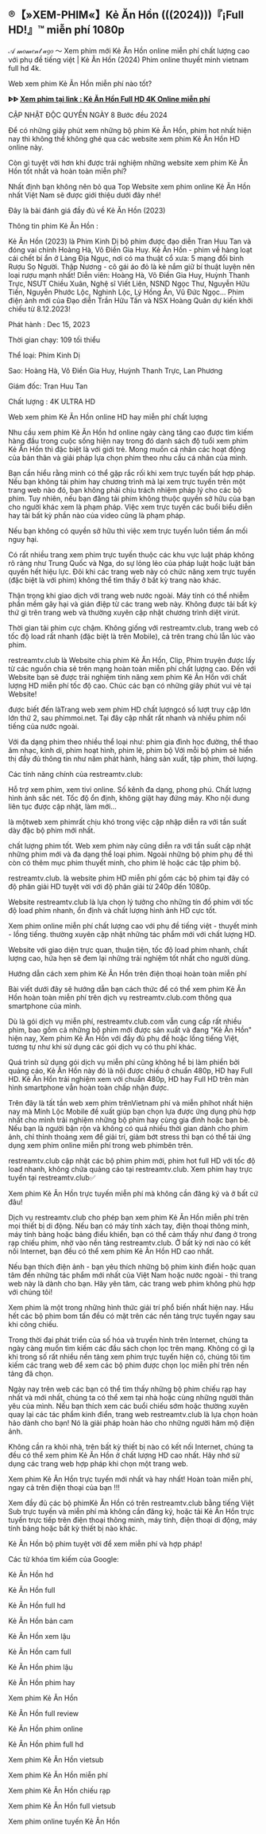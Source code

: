 ## ®【»XEM-PHIM«】Kẻ Ăn Hồn (((2024)))『¡Full HD!』™ miễn phí 1080p

𝒜 𝓂𝑜𝓂𝑒𝓃𝓉 𝒶𝑔𝑜 ～ Xem phim mới Kẻ Ăn Hồn online miễn phí chất lượng cao với phụ đề tiếng việt | Kẻ Ăn Hồn (2024) Phim online thuyết minh vietnam full hd 4k.

Web xem phim Kẻ Ăn Hồn miễn phí nào tốt?

**ᐈᐈ [Xem phim tại link : Kẻ Ăn Hồn Full HD 4K Online miễn phí](https://restreamtv.club/vi/1202618/the-soul-reaper.html)**

CẬP NHẬT ĐỘC QUYỀN NGÀY 8 Bước đều 2024

Để có những giây phút xem những bộ phim Kẻ Ăn Hồn, phim hot nhất hiện nay thì không thể không ghé qua các website xem phim Kẻ Ăn Hồn HD online này.

Còn gì tuyệt vời hơn khi được trải nghiệm những website xem phim Kẻ Ăn Hồn tốt nhất và hoàn toàn miễn phí?

Nhất định bạn không nên bỏ qua Top Website xem phim online Kẻ Ăn Hồn nhất Việt Nam sẽ được giới thiệu dưới đây nhé!

Đây là bài đánh giá đầy đủ về Kẻ Ăn Hồn (2023)

Thông tin phim Kẻ Ăn Hồn :

Kẻ Ăn Hồn (2023) là  Phim Kinh Dị bộ phim được đạo diễn  Tran Huu Tan và đóng vai chính  Hoàng Hà, Võ Điền Gia Huy. Kẻ Ăn Hồn - phim về hàng loạt cái chết bí ẩn ở Làng Địa Ngục, nơi có ma thuật cổ xưa: 5 mạng đổi bình Rượu Sọ Người. Thập Nương - cô gái áo đỏ là kẻ nắm giữ bí thuật luyện nên loại rượu mạnh nhất! Diễn viên: Hoàng Hà, Võ Điền Gia Huy, Huỳnh Thanh Trực, NSƯT Chiều Xuân, Nghệ sĩ Viết Liên, NSND Ngọc Thư, Nguyễn Hữu Tiến, Nguyễn Phước Lộc, Nghinh Lộc, Lý Hồng Ân, Vũ Đức Ngọc… Phim điện ảnh mới của Đạo diễn Trần Hữu Tấn và NSX Hoàng Quân dự kiến khởi chiếu từ 8.12.2023!

Phát hành : Dec 15, 2023

Thời gian chạy:  109 tối thiểu

Thể loại: Phim Kinh Dị

Sao: Hoàng Hà, Võ Điền Gia Huy, Huỳnh Thanh Trực, Lan Phương

Giám đốc: Tran Huu Tan

Chất lượng : 4K ULTRA HD

Web xem phim Kẻ Ăn Hồn online HD hay miễn phí chất lượng

Nhu cầu xem phim Kẻ Ăn Hồn hd online ngày càng tăng cao được tìm kiếm hàng đầu trong cuộc sống hiện nay trong đó danh sách độ tuổi xem phim Kẻ Ăn Hồn thì đặc biệt là với giới trẻ. Mong muốn cá nhân các hoạt động của bản thân và giải pháp lựa chọn phim theo nhu cầu cá nhân của mình.

Bạn cần hiểu rằng mình có thể gặp rắc rối khi xem trực tuyến bất hợp pháp. Nếu bạn không tải phim hay chương trình mà lại xem trực tuyến trên một trang web nào đó, bạn không phải chịu trách nhiệm pháp lý cho các bộ phim. Tuy nhiên, nếu bạn đăng tải phim không thuộc quyền sở hữu của bạn cho người khác xem là phạm pháp. Việc xem trực tuyến các buổi biểu diễn hay tải bất kỳ phần nào của video cũng là phạm pháp.

Nếu bạn không có quyền sở hữu thì việc xem trực tuyến luôn tiềm ẩn mối nguy hại.

Có rất nhiều trang xem phim trực tuyến thuộc các khu vực luật pháp không rõ ràng như Trung Quốc và Nga, do sự lỏng lẻo của pháp luật hoặc luật bản quyền hết hiệu lực. Đôi khi các trang web này có chức năng xem trực tuyến (đặc biệt là với phim) không thể tìm thấy ở bất kỳ trang nào khác.

Thận trọng khi giao dịch với trang web nước ngoài. Máy tính có thể nhiễm phần mềm gây hại và gián điệp từ các trang web này. Không được tải bất kỳ thứ gì trên trang web và thường xuyên cập nhật chương trình diệt virút.

Thời gian tải phim cực chậm. Không giống với restreamtv.club, trang web có tốc độ load rất nhanh (đặc biệt là trên Mobile), cả trên trang chủ lẫn lúc vào phim.

restreamtv.club là Website chia phim Kẻ Ăn Hồn, Clip, Phim truyện được lấy từ các nguồn chia sẻ trên mạng hoàn toàn miễn phí chất lượng cao. Đến với Website bạn sẽ được trải nghiệm tính năng xem phim Kẻ Ăn Hồn với chất lượng HD miễn phí tốc độ cao. Chúc các bạn có những giây phút vui vẻ tại Website!

được biết đến làTrang web xem phim HD chất lượngcó số lượt truy cập lớn lớn thứ 2, sau phimmoi.net. Tại đây cập nhất rất nhanh và nhiều phim nổi tiếng của nước ngoài.

Với đa dạng phim theo nhiều thể loại như: phim gia đình học đường, thể thao âm nhạc, kinh di, phim hoạt hình, phim lẻ, phim bộ Với mỗi bộ phim sẽ hiển thị đầy đủ thông tin như năm phát hành, hãng sản xuất, tập phim, thời lượng.

Các tính năng chính của restreamtv.club:

Hỗ trợ xem phim, xem tivi online.
Số kênh đa dạng, phong phú.
Chất lượng hình ảnh sắc nét.
Tốc độ ổn định, không giật hay đứng máy.
Kho nội dung liên tục được cập nhật, làm mới...

là mộtweb xem phimrất chịu khó trong việc cập nhập diễn ra với tần suất dày đặc bộ phim mới nhất.

chất lượng phim tốt. Web xem phim này cũng diễn ra với tần suất cập nhật những phim mới và đa dạng thể loại phim. Ngoài những bộ phim phụ đề thì còn có thêm mục phim thuyết minh, cho phim lẻ hoặc các tập phim bộ.

restreamtv.club. là website phim HD miễn phí gồm các bộ phim tại đây có độ phân giải HD tuyệt vời với độ phân giải từ 240p đến 1080p.

Website restreamtv.club là lựa chọn lý tưởng cho những tín đồ phim với tốc độ load phim nhanh, ổn định và chất lượng hình ảnh HD cực tốt.

Xem phim online miễn phí chất lượng cao với phụ đề tiếng việt - thuyết minh - lồng tiếng. thường xuyên cập nhật những tác phẩm mới với chất lượng HD.

Website với giao diện trực quan, thuận tiện, tốc độ load phim nhanh, chất lượng cao, hứa hẹn sẽ đem lại những trải nghiệm tốt nhất cho người dùng.

Hướng dẫn cách xem phim Kẻ Ăn Hồn trên điện thoại hoàn toàn miễn phí

Bài viết dưới đây sẽ hướng dẫn bạn cách thức để có thể xem phim Kẻ Ăn Hồn hoàn toàn miễn phí trên dịch vụ restreamtv.club.com thông qua smartphone của mình.

Dù là gói dịch vụ miễn phí, restreamtv.club.com vẫn cung cấp rất nhiều phim, bao gồm cả những bộ phim mới được sản xuất và đang "Kẻ Ăn Hồn" hiện nay, Xem phim Kẻ Ăn Hồn với đầy đủ phụ đề hoặc lồng tiếng Việt, tương tự như khi sử dụng các gói dịch vụ có thu phí khác.

Quá trình sử dụng gói dịch vụ miễn phí cũng không hề bị làm phiền bởi quảng cáo, Kẻ Ăn Hồn này đó là nội được chiếu ở chuẩn 480p, HD hay Full HD. Kẻ Ăn Hồn trải nghiệm xem với chuẩn 480p, HD hay Full HD trên màn hình smartphone vẫn hoàn toàn chấp nhận được.

Trên đây là tất tần web xem phim trênVietnam phí và miễn phíhot nhất hiện nay mà Minh Lộc Mobile đề xuất giúp bạn chọn lựa được ứng dụng phù hợp nhất cho mình trải nghiệm những bộ phim hay cùng gia đình hoặc bạn bè. Nếu bạn là người bận rộn và không có quá nhiều thời gian dành cho phim ảnh, chỉ thỉnh thoảng xem để giải trí, giảm bớt stress thì bạn có thể tải ứng dụng xem phim online miễn phí trong web phimbên trên.

restreamtv.club cập nhật các bộ phim phim mới, phim hot full HD với tốc độ load nhanh, không chứa quảng cáo tại restreamtv.club. Xem phim hay trực tuyến tại restreamtv.club✅

Xem phim Kẻ Ăn Hồn trực tuyến miễn phí mà không cần đăng ký và ở bất cứ đâu!

Dịch vụ restreamtv.club cho phép bạn xem phim Kẻ Ăn Hồn miễn phí trên mọi thiết bị di động. Nếu bạn có máy tính xách tay, điện thoại thông minh, máy tính bảng hoặc bảng điều khiển, bạn có thể cảm thấy như đang ở trong rạp chiếu phim, nhờ vào nền tảng restreamtv.club. Ở bất kỳ nơi nào có kết nối Internet, bạn đều có thể xem phim Kẻ Ăn Hồn HD cao nhất.

Nếu bạn thích điện ảnh - bạn yêu thích những bộ phim kinh điển hoặc quan tâm đến những tác phẩm mới nhất của Việt Nam hoặc nước ngoài - thì trang web này là dành cho bạn. Hãy yên tâm, các trang web phim không phù hợp với chúng tôi!

Xem phim là một trong những hình thức giải trí phổ biến nhất hiện nay. Hầu hết các bộ phim bom tấn đều có mặt trên các nền tảng trực tuyến ngay sau khi công chiếu.

Trong thời đại phát triển của số hóa và truyền hình trên Internet, chúng ta ngày càng muốn tìm kiếm các đầu sách chọn lọc trên mạng. Không có gì lạ khi trong số rất nhiều nền tảng xem phim trực tuyến hiện có, chúng tôi tìm kiếm các trang web để xem các bộ phim được chọn lọc miễn phí trên nền tảng đã chọn.

Ngày nay trên web các bạn có thể tìm thấy những bộ phim chiếu rạp hay nhất và mới nhất, chúng ta có thể xem tại nhà hoặc cùng những người thân yêu của mình. Nếu bạn thích xem các buổi chiếu sớm hoặc thường xuyên quay lại các tác phẩm kinh điển, trang web restreamtv.club là lựa chọn hoàn hảo dành cho bạn! Nó là giải pháp hoàn hảo cho những người hâm mộ điện ảnh.

Không cần ra khỏi nhà, trên bất kỳ thiết bị nào có kết nối Internet, chúng ta đều có thể xem phim Kẻ Ăn Hồn ở chất lượng HD cao nhất. Hãy nhớ sử dụng các trang web hợp pháp khi chọn một trang web.

Xem phim Kẻ Ăn Hồn trực tuyến mới nhất và hay nhất! Hoàn toàn miễn phí, ngay cả trên điện thoại của bạn !!!

Xem đầy đủ các bộ phimKẻ Ăn Hồn có trên restreamtv.club bằng tiếng Việt Sub trực tuyến và miễn phí mà không cần đăng ký, hoặc tải Kẻ Ăn Hồn trực tuyến trực tiếp trên điện thoại thông minh, máy tính, điện thoại di động, máy tính bảng hoặc bất kỳ thiết bị nào khác.

Kẻ Ăn Hồn bộ phim tuyệt vời để xem miễn phí và hợp pháp!

Các từ khóa tìm kiếm của Google:

Kẻ Ăn Hồn hd

Kẻ Ăn Hồn full

Kẻ Ăn Hồn full hd

Kẻ Ăn Hồn bản cam

Kẻ Ăn Hồn xem lậu

Kẻ Ăn Hồn cam full

Kẻ Ăn Hồn phim lậu

Kẻ Ăn Hồn phim hay

Xem phim Kẻ Ăn Hồn

Kẻ Ăn Hồn full review

Kẻ Ăn Hồn phim online

Kẻ Ăn Hồn phim full hd

Xem phim Kẻ Ăn Hồn vietsub

Xem phim Kẻ Ăn Hồn miễn phí

Xem phim Kẻ Ăn Hồn chiếu rạp

Xem phim Kẻ Ăn Hồn full vietsub

Xem phim online tuyến Kẻ Ăn Hồn
